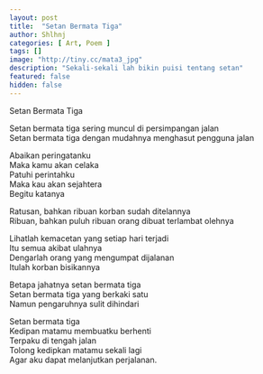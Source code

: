 ```yaml
---
layout: post
title:  "Setan Bermata Tiga"
author: Shlhnj
categories: [ Art, Poem ]
tags: []
image: "http://tiny.cc/mata3_jpg"
description: "Sekali-sekali lah bikin puisi tentang setan"
featured: false
hidden: false
---
```


Setan Bermata Tiga<br>

Setan bermata tiga sering muncul di persimpangan jalan<br>
Setan bermata tiga dengan mudahnya menghasut pengguna jalan<br>

Abaikan peringatanku<br>
Maka kamu akan celaka<br>
Patuhi perintahku<br>
Maka kau akan sejahtera<br>
Begitu katanya<br>

Ratusan, bahkan ribuan korban sudah ditelannya<br>
Ribuan, bahkan puluh ribuan orang dibuat terlambat olehnya<br>

Lihatlah kemacetan yang setiap hari terjadi<br>
Itu semua akibat ulahnya<br>
Dengarlah orang yang mengumpat dijalanan<br>
Itulah korban bisikannya<br>

Betapa jahatnya setan bermata tiga<br>
Setan bermata tiga yang berkaki satu<br>
Namun pengaruhnya sulit dihindari<br>

Setan bermata tiga<br>
Kedipan matamu membuatku berhenti<br>
Terpaku di tengah jalan<br>
Tolong kedipkan matamu sekali lagi<br>
Agar aku dapat melanjutkan perjalanan.<br>
